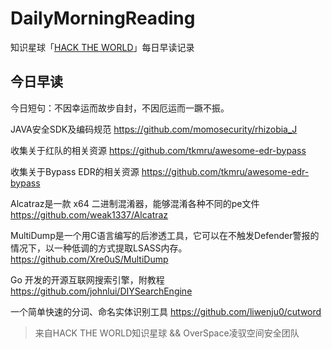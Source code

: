 # DailyMorningReading

知识星球「[HACK THE WORLD](https://public.zsxq.com/groups/225824414251.html)」每日早读记录

## 今日早读

今日短句：不因幸运而故步自封，不因厄运而一蹶不振。

JAVA安全SDK及编码规范
https://github.com/momosecurity/rhizobia_J

收集关于红队的相关资源
https://github.com/tkmru/awesome-edr-bypass

收集关于Bypass EDR的相关资源
https://github.com/tkmru/awesome-edr-bypass

Alcatraz是一款 x64 二进制混淆器，能够混淆各种不同的pe文件
https://github.com/weak1337/Alcatraz

MultiDump是一个用C语言编写的后渗透工具，它可以在不触发Defender警报的情况下，以一种低调的方式提取LSASS内存。
https://github.com/Xre0uS/MultiDump

Go 开发的开源互联网搜索引擎，附教程
https://github.com/johnlui/DIYSearchEngine

一个简单快速的分词、命名实体识别工具
https://github.com/liwenju0/cutword

> 来自HACK THE WORLD知识星球 && OverSpace凌驭空间安全团队
